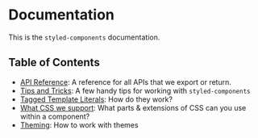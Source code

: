 # Documentation

This is the `styled-components` documentation.

## Table of Contents

- [API Reference](./api.md): A reference for all APIs that we export or return.
- [Tips and Tricks](./tips-and-tricks.md): A few handy tips for working with `styled-components`
- [Tagged Template Literals](./tagged-template-literals.md): How do they work?
- [What CSS we support](./css-we-support.md): What parts & extensions of CSS can you use within a component?
- [Theming](./theming.md): How to work with themes

